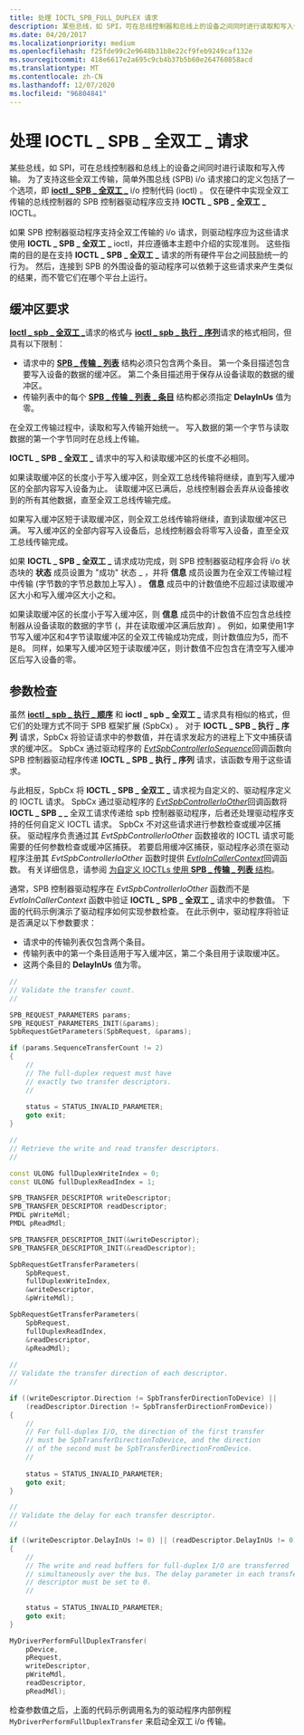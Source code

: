 ```yaml
---
title: 处理 IOCTL_SPB_FULL_DUPLEX 请求
description: 某些总线，如 SPI，可在总线控制器和总线上的设备之间同时进行读取和写入传输。
ms.date: 04/20/2017
ms.localizationpriority: medium
ms.openlocfilehash: f25fde99c2e9648b31b8e22cf9feb9249caf132e
ms.sourcegitcommit: 418e6617e2a695c9cb4b37b5b60e264760858acd
ms.translationtype: MT
ms.contentlocale: zh-CN
ms.lasthandoff: 12/07/2020
ms.locfileid: "96804841"
---
```

# <a name="handling-ioctl_spb_full_duplex-requests"></a>处理 IOCTL \_ SPB \_ 全双工 \_ 请求


某些总线，如 SPI，可在总线控制器和总线上的设备之间同时进行读取和写入传输。 为了支持这些全双工传输，简单外围总线 (SPB) i/o 请求接口的定义包括了一个选项，即 [**ioctl \_ SPB \_ 全双工 \_**](https://msdn.microsoft.com/library/windows/hardware/hh974774) i/o 控制代码 (ioctl) 。 仅在硬件中实现全双工传输的总线控制器的 SPB 控制器驱动程序应支持 **IOCTL \_ SPB \_ 全双工 \_** IOCTL。

如果 SPB 控制器驱动程序支持全双工传输的 i/o 请求，则驱动程序应为这些请求使用 **IOCTL \_ SPB \_ 全双工 \_** ioctl，并应遵循本主题中介绍的实现准则。 这些指南的目的是在支持 **IOCTL \_ SPB \_ 全双工 \_** 请求的所有硬件平台之间鼓励统一的行为。 然后，连接到 SPB 的外围设备的驱动程序可以依赖于这些请求来产生类似的结果，而不管它们在哪个平台上运行。

## <a name="buffer-requirements"></a>缓冲区要求


[**Ioctl \_ spb \_ 全双工 \_**](https://msdn.microsoft.com/library/windows/hardware/hh974774)请求的格式与 [**ioctl \_ spb \_ 执行 \_ 序列**](https://msdn.microsoft.com/library/windows/hardware/hh450857)请求的格式相同，但具有以下限制：

-   请求中的 [**SPB \_ 传输 \_ 列表**](/windows-hardware/drivers/ddi/spb/ns-spb-spb_transfer_list) 结构必须只包含两个条目。 第一个条目描述包含要写入设备的数据的缓冲区。 第二个条目描述用于保存从设备读取的数据的缓冲区。
-   传输列表中的每个 [**SPB \_ 传输 \_ 列表 \_ 条目**](/windows-hardware/drivers/ddi/spb/ns-spb-spb_transfer_list_entry) 结构都必须指定 **DelayInUs** 值为零。

在全双工传输过程中，读取和写入传输开始统一。 写入数据的第一个字节与读取数据的第一个字节同时在总线上传输。

**IOCTL \_ SPB \_ 全双工 \_** 请求中的写入和读取缓冲区的长度不必相同。

如果读取缓冲区的长度小于写入缓冲区，则全双工总线传输将继续，直到写入缓冲区的全部内容写入设备为止。 读取缓冲区已满后，总线控制器会丢弃从设备接收到的所有其他数据，直至全双工总线传输完成。

如果写入缓冲区短于读取缓冲区，则全双工总线传输将继续，直到读取缓冲区已满。 写入缓冲区的全部内容写入设备后，总线控制器会将零写入设备，直至全双工总线传输完成。

如果 **IOCTL \_ SPB \_ 全双工 \_** 请求成功完成，则 SPB 控制器驱动程序会将 i/o 状态块的 **状态** 成员设置为 "成功" 状态 \_ ，并将 **信息** 成员设置为在全双工传输过程中传输 (字节数的字节总数加上写入) 。 **信息** 成员中的计数值绝不应超过读取缓冲区大小和写入缓冲区大小之和。

如果读取缓冲区的长度小于写入缓冲区，则 **信息** 成员中的计数值不应包含总线控制器从设备读取的数据的字节 (，并在读取缓冲区满后放弃) 。 例如，如果使用1字节写入缓冲区和4字节读取缓冲区的全双工传输成功完成，则计数值应为5，而不是8。 同样，如果写入缓冲区短于读取缓冲区，则计数值不应包含在清空写入缓冲区后写入设备的零。

## <a name="parameter-checking"></a>参数检查


虽然 [**ioctl \_ spb \_ 执行 \_ 顺序**](https://msdn.microsoft.com/library/windows/hardware/hh450857) 和 **ioctl \_ spb \_ 全双工 \_** 请求具有相似的格式，但它们的处理方式不同于 SPB 框架扩展 (SpbCx) 。 对于 **IOCTL \_ SPB \_ 执行 \_ 序列** 请求，SpbCx 将验证请求中的参数值，并在请求发起方的进程上下文中捕获请求的缓冲区。 SpbCx 通过驱动程序的 [*EvtSpbControllerIoSequence*](/windows-hardware/drivers/ddi/spbcx/nc-spbcx-evt_spb_controller_sequence)回调函数向 SPB 控制器驱动程序传递 **IOCTL \_ SPB \_ 执行 \_ 序列** 请求，该函数专用于这些请求。

与此相反，SpbCx 将 **IOCTL \_ SPB \_ 全双工 \_** 请求视为自定义的、驱动程序定义的 IOCTL 请求。 SpbCx 通过驱动程序的 [*EvtSpbControllerIoOther*](/windows-hardware/drivers/ddi/spbcx/nc-spbcx-evt_spb_controller_other)回调函数将 **IOCTL \_ SPB \_ \_** 全双工请求传递给 spb 控制器驱动程序，后者还处理驱动程序支持的任何自定义 IOCTL 请求。 SpbCx 不对这些请求进行参数检查或缓冲区捕获。 驱动程序负责通过其 *EvtSpbControllerIoOther* 函数接收的 IOCTL 请求可能需要的任何参数检查或缓冲区捕获。 若要启用缓冲区捕获，驱动程序必须在驱动程序注册其 *EvtSpbControllerIoOther* 函数时提供 [*EvtIoInCallerContext*](/windows-hardware/drivers/ddi/wdfdevice/nc-wdfdevice-evt_wdf_io_in_caller_context)回调函数。 有关详细信息，请参阅 [为自定义 IOCTLs 使用 **SPB \_ 传输 \_ 列表** 结构](./using-the-spb-transfer-list-structure.md)。




通常，SPB 控制器驱动程序在 *EvtSpbControllerIoOther* 函数而不是 *EvtIoInCallerContext* 函数中验证 **IOCTL \_ SPB \_ 全双工 \_** 请求中的参数值。 下面的代码示例演示了驱动程序如何实现参数检查。 在此示例中，驱动程序将验证是否满足以下参数要求：

-   请求中的传输列表仅包含两个条目。
-   传输列表中的第一个条目适用于写入缓冲区，第二个条目用于读取缓冲区。
-   这两个条目的 **DelayInUs** 值为零。

```cpp
//
// Validate the transfer count.
//

SPB_REQUEST_PARAMETERS params;
SPB_REQUEST_PARAMETERS_INIT(&params);
SpbRequestGetParameters(SpbRequest, &params);

if (params.SequenceTransferCount != 2)
{
    //
    // The full-duplex request must have 
    // exactly two transfer descriptors.
    //
    
    status = STATUS_INVALID_PARAMETER;        
    goto exit;
}

//
// Retrieve the write and read transfer descriptors.
//

const ULONG fullDuplexWriteIndex = 0;
const ULONG fullDuplexReadIndex = 1;

SPB_TRANSFER_DESCRIPTOR writeDescriptor;
SPB_TRANSFER_DESCRIPTOR readDescriptor;
PMDL pWriteMdl;
PMDL pReadMdl;

SPB_TRANSFER_DESCRIPTOR_INIT(&writeDescriptor);
SPB_TRANSFER_DESCRIPTOR_INIT(&readDescriptor);

SpbRequestGetTransferParameters(
    SpbRequest, 
    fullDuplexWriteIndex, 
    &writeDescriptor,
    &pWriteMdl);

SpbRequestGetTransferParameters(
    SpbRequest, 
    fullDuplexReadIndex, 
    &readDescriptor,
    &pReadMdl);
    
//
// Validate the transfer direction of each descriptor.
//

if ((writeDescriptor.Direction != SpbTransferDirectionToDevice) ||
    (readDescriptor.Direction != SpbTransferDirectionFromDevice))
{
    //
    // For full-duplex I/O, the direction of the first transfer
    // must be SpbTransferDirectionToDevice, and the direction
    // of the second must be SpbTransferDirectionFromDevice.
    //
    
    status = STATUS_INVALID_PARAMETER;
    goto exit;
}

//
// Validate the delay for each transfer descriptor.
//

if ((writeDescriptor.DelayInUs != 0) || (readDescriptor.DelayInUs != 0))
{
    //
    // The write and read buffers for full-duplex I/O are transferred
    // simultaneously over the bus. The delay parameter in each transfer
    // descriptor must be set to 0.
    //
    
    status = STATUS_INVALID_PARAMETER;
    goto exit;
}

MyDriverPerformFullDuplexTransfer(
    pDevice, 
    pRequest,
    writeDescriptor,
    pWriteMdl,
    readDescriptor,
    pReadMdl);
```

检查参数值之后，上面的代码示例调用名为的驱动程序内部例程 `MyDriverPerformFullDuplexTransfer` 来启动全双工 i/o 传输。

 

